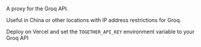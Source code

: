 A proxy for the Groq API.

Useful in China or other locations with IP address restrictions for Groq.

Deploy on Vercel and set the `TOGETHER_API_KEY` environment variable to your Groq API
